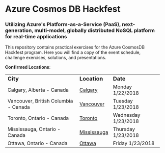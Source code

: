 # Azure Cosmos DB Hackfest
### Utilizing Azure's Platform-as-a-Service (PaaS), next-generation, multi-model, globally distributed NoSQL platform for real-time applications

This repository contains practical exercises for the Azure CosmosDB Hackfest program. Here you will find a copy of the event schedule, challenge exercises, solutions, and presentations.

<strong>Confirmed Locations:</strong>

<table>
  <tr>
    <td><strong><font size="+1">City</font></strong></td>
    <td><strong><font size="+1">Location</font></strong></td>
    <td><strong><font size="+1">Date</strong></font></td>
  </tr>
  <tr>
    <td>Calgary, Alberta - Canada</td>
    <td><a href="https://www.microsoftevents.com/profile/web/index.cfm?PKwebID=0x716795abcd" target="_blank">Calgary</a></td>
    <td>Monday 1/22/2018</td>
  </tr>
  <tr>
    <td>Vancouver, British Columbia - Canada</td>
    <td><a href="https://www.microsoftevents.com/profile/web/index.cfm?PKwebID=0x716795abcd" target="_blank">Vancouver</a></td>
    <td>Tuesday 1/23/2018</td>
  </tr>
    <tr>
    <td>Toronto, Ontario - Canada</td>
    <td><a href="https://www.microsoftevents.com/profile/web/index.cfm?PKwebID=0x716795abcd" target="_blank">Toronto</a></td>
    <td>Wednesday 1/23/2018</td>
  </tr>
    <tr>
    <td>Mississauga, Ontario - Canada</td>
    <td><a href="https://www.microsoftevents.com/profile/web/index.cfm?PKwebID=0x716795abcd" target="_blank">Mississauga</a></td>
    <td>Thursday 1/23/2018</td>
  </tr>
    <tr>
    <td>Ottawa, Ontario - Canada</td>
    <td><a href="https://www.microsoftevents.com/profile/web/index.cfm?PKwebID=0x716795abcd" target="_blank">Ottawa</a></td>
    <td>Friday 1/23/2018</td>
  </tr>

</table>
